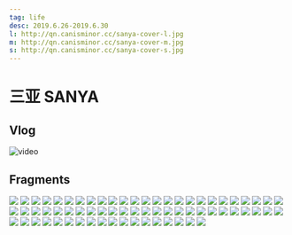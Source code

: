 ```yaml
---
tag: life
desc: 2019.6.26-2019.6.30
l: http://qn.canisminor.cc/sanya-cover-l.jpg
m: http://qn.canisminor.cc/sanya-cover-m.jpg
s: http://qn.canisminor.cc/sanya-cover-s.jpg
---
```


# 三亚 SANYA

## Vlog

![video](http://qn-video.canisminor.cc/Sanya_1080p)

## Fragments

![](http://qn.canisminor.cc/sanya_photo_1.jpg)
![](http://qn.canisminor.cc/sanya_photo_2.jpg)
![](http://qn.canisminor.cc/sanya_photo_3.jpg)
![](http://qn.canisminor.cc/sanya_photo_4.jpg)
![](http://qn.canisminor.cc/sanya_photo_5.jpg)
![](http://qn.canisminor.cc/sanya_photo_6.jpg)
![](http://qn.canisminor.cc/sanya_photo_7.jpg)
![](http://qn.canisminor.cc/sanya_photo_8.jpg)
![](http://qn.canisminor.cc/sanya_photo_9.jpg)
![](http://qn.canisminor.cc/sanya_photo_10.jpg)
![](http://qn.canisminor.cc/sanya_photo_11.jpg)
![](http://qn.canisminor.cc/sanya_photo_12.jpg)
![](http://qn.canisminor.cc/sanya_photo_13.jpg)
![](http://qn.canisminor.cc/sanya_photo_14.jpg)
![](http://qn.canisminor.cc/sanya_photo_15.jpg)
![](http://qn.canisminor.cc/sanya_photo_16.jpg)
![](http://qn.canisminor.cc/sanya_photo_17.jpg)
![](http://qn.canisminor.cc/sanya_photo_18.jpg)
![](http://qn.canisminor.cc/sanya_photo_19.jpg)
![](http://qn.canisminor.cc/sanya_photo_20.jpg)
![](http://qn.canisminor.cc/sanya_photo_21.jpg)
![](http://qn.canisminor.cc/sanya_photo_22.jpg)
![](http://qn.canisminor.cc/sanya_photo_23.jpg)
![](http://qn.canisminor.cc/sanya_photo_24.jpg)
![](http://qn.canisminor.cc/sanya_photo_25.jpg)
![](http://qn.canisminor.cc/sanya_photo_26.jpg)
![](http://qn.canisminor.cc/sanya_photo_27.jpg)
![](http://qn.canisminor.cc/sanya_photo_28.jpg)
![](http://qn.canisminor.cc/sanya_photo_29.jpg)
![](http://qn.canisminor.cc/sanya_photo_30.jpg)
![](http://qn.canisminor.cc/sanya_photo_31.jpg)
![](http://qn.canisminor.cc/sanya_photo_32.jpg)
![](http://qn.canisminor.cc/sanya_photo_33.jpg)
![](http://qn.canisminor.cc/sanya_photo_34.jpg)
![](http://qn.canisminor.cc/sanya_photo_35.jpg)
![](http://qn.canisminor.cc/sanya_photo_36.jpg)
![](http://qn.canisminor.cc/sanya_photo_37.jpg)
![](http://qn.canisminor.cc/sanya_photo_38.jpg)
![](http://qn.canisminor.cc/sanya_photo_39.jpg)
![](http://qn.canisminor.cc/sanya_photo_40.jpg)
![](http://qn.canisminor.cc/sanya_photo_41.jpg)
![](http://qn.canisminor.cc/sanya_photo_42.jpg)
![](http://qn.canisminor.cc/sanya_photo_43.jpg)
![](http://qn.canisminor.cc/sanya_photo_44.jpg)
![](http://qn.canisminor.cc/sanya_photo_45.jpg)
![](http://qn.canisminor.cc/sanya_photo_46.jpg)
![](http://qn.canisminor.cc/sanya_photo_47.jpg)
![](http://qn.canisminor.cc/sanya_photo_48.jpg)
![](http://qn.canisminor.cc/sanya_photo_49.jpg)
![](http://qn.canisminor.cc/sanya_photo_50.jpg)
![](http://qn.canisminor.cc/sanya_photo_51.jpg)
![](http://qn.canisminor.cc/sanya_photo_52.jpg)
![](http://qn.canisminor.cc/sanya_photo_53.jpg)
![](http://qn.canisminor.cc/sanya_photo_54.jpg)
![](http://qn.canisminor.cc/sanya_photo_55.jpg)
![](http://qn.canisminor.cc/sanya_photo_56.jpg)
![](http://qn.canisminor.cc/sanya_photo_57.jpg)
![](http://qn.canisminor.cc/sanya_photo_58.jpg)
![](http://qn.canisminor.cc/sanya_photo_59.jpg)
![](http://qn.canisminor.cc/sanya_photo_60.jpg)
![](http://qn.canisminor.cc/sanya_photo_61.jpg)
![](http://qn.canisminor.cc/sanya_photo_62.jpg)
![](http://qn.canisminor.cc/sanya_photo_63.jpg)
![](http://qn.canisminor.cc/sanya_photo_64.jpg)
![](http://qn.canisminor.cc/sanya_photo_65.jpg)
![](http://qn.canisminor.cc/sanya_photo_66.jpg)
![](http://qn.canisminor.cc/sanya_photo_67.jpg)
![](http://qn.canisminor.cc/sanya_photo_68.jpg)
